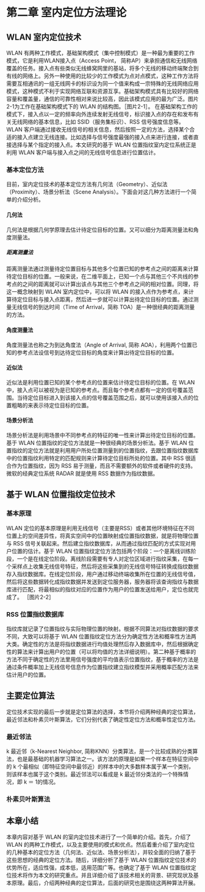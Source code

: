 # 第二章 室内定位方法理论
## WLAN 室内定位技术
WLAN 有两种工作模式，基础架构模式（集中控制模式）是一种最为重要的工作模式，它是利用WLAN接入点（Access Point， 简称AP）来承担通信和无线网络覆盖的任务。接入点有些类似无线蜂窝网里的基站，将多个无线的移动终端聚合到有线的网络上。另外一种使用的比较少的工作模式为点对点模式，这种工作方法将需要互相通讯的一组无线网卡的标识设为同一个值来构成一宗特殊的无线网络应用模式，这种模式不利于实现网络互联和资源互享。基础架构模式具有比较好的网络容量和覆盖量，通信的可靠性相对来说比较高，因此该模式应用的最为广泛。图片2-1为工作在基础架构模式下的 WLAN 的结构图。［图片2-1］。
在基础架构工作的模式下，接入点以一定的频率向外连续发射无线信号，标识接入点的存在和发布有关无线网络的基本信息，比如 SSID（服务集标识）、RSS 信号强度信息等。WLAN 客户端通过接收无线信号的相关信息，然后按照一定的方法，选择某个合适的接入点建立无线连接。比如选择与信号强度最强的接入点来进行连接，或者直接选择与某个指定的接入点。本文研究的基于 WLAN 位置指纹室内定位系统正是利用 WLAN 客户端与接入点之间的无线信号信息进行位置估计。

### 基本定位方法
目前，室内定位技术的基本定位方法有几何法（Geometry）、近似法（Proximity）、场景分析法（Scene Analysis）。下面会对这几种方法进行一个简单的介绍分析。

#### 几何法
几何法是根据几何学原理去估计待定位目标的位置。又可以细分为距离测量法和角度测量法。

##### 距离测量法
  距离测量法通过测量待定位置目标与其他多个位置已知的参考点之间的距离来计算待定位目标的位置。一般来说，在二维平面上，已知一个点与其他三个不共线的参考点的之间的距离就可以计算出该点与其他三个参考点之间的相对位置。同理，将这一概念映射到 WLAN 室内定位中，可以将 WLAN 的接入点作为参考点，来计算待定位目标与接入点距离，然后进一步就可以计算出待定位目标的位置。通过测量无线信号的到达时间（Time of Arrival，简称 TOA）是一种很经典的距离测量的方法。
#### 角度测量法
角度测量法也称之为到达角度法（Angle of Arrival, 简称 AOA），利用两个位置已知的参考点法设信号到达待定位目标的角度来计算出待定位目标的位置。

#### 近似法
近似法是利用位置已知的某个参考点的位置来估计待定位目标的位置。在 WLAN 中，接入点可以被视为是已知的参考点。而且每个参考点都有一定的信号覆盖范围。当待定位目标进入到该接入点的信号覆盖范围之后，就可以使用该接入点的位置粗略的来表示待定位目标的位置。

#### 场景分析法
场景分析法是利用场景中不同参考点的特征的唯一性来计算出待定位目标的位置。基于 WLAN 位置指纹的定位方法就是一种很经典的场景分析法。基于 WLAN 位置指纹的定位方法就是利用用户所处位置测量到的位置指纹，去跟位置指纹数据库中的位置指纹利用特定的匹配规则来计算待定位目标所处的位置。其中 RSS 很适合作为位置指纹，因为 RSS 易于测量，而且不需要额外的软件或者硬件的支持。微软的经典定位系统 RADAR 就是使用 RSS 数据作为指纹数据。


## 基于 WLAN 位置指纹定位技术

### 基本原理
WLAN 定位的基本原理是利用无线信号（主要是RSS）或者其他环境特征在不同位置上的空间差异性，将真实空间中的位置映射成位置指纹数据，就是将物理位置与 RSS 信号关联起来。然后建立指纹数据库，从而通过指纹匹配的方式实现对用户位置的估计。基于 WLAN 位置指纹定位方法包括两个阶段：一个是离线训练阶段，一个是在线定位阶段。离线阶段需要有专人对定位区域进行指纹采集，在每一个采样点上收集无线信号特征，然后将这些采集到的无线信号特征转换成指纹数据存入指纹数据库。在线定位阶段，用户通过移动终端收集所在位置的无线信号值，然后将这些数据转化成指纹数据并发送到定位服务器，服务器将该查询指纹与数据库进行匹配，将最相似的指纹对应的位置作为用户的位置发送给用户，定位也就完成了。
［图片2-2］

### RSS 位置指纹数据库
指纹库就记录了位置指纹与实际物理位置的映射。根据不同算法对指纹数据的要求不同，大致可以将基于 WLAN 位置指纹定位方法分为确定性方法和概率性方法两大类。确定性的方法是将指纹数据进行均值处理然后存入数据库中，然后根据确定性的算法来计算出用户的位置（可以将均值的方法详细说明）。第二种基于概率的方法不同于确定性的方法里用信号强度的平均值表示位置指纹，基于概率的方法是通过条件概率加上无线信号信息作为位置指纹建立指纹模型并采用概率匹配方法来估计用户的位置。

## 主要定位算法
定位技术实现的最后一步就是定位算法的选择，本节将介绍两种经典的定位算法，最近邻法和朴素贝叶斯算法，它们分别代表了确定性定位方法和概率性定位方法。

### 最近邻法
k 最近邻（k-Nearest Neighbor, 简称KNN）分类算法，是一个比较成熟的分类算法，也是最基础的机器学习算法之一。该方法的原理是如果一个样本在特征空间中的 k 个最相似（即特征空间中最邻近）的样本中的大多数样本属于某一个类别，则该样本也属于这个类别。最近邻法可以看成是 k 最近邻分类法的一个特殊情况，即 k ＝ 1的情况。

### 朴素贝叶斯算法


## 本章小结
本章内容对基于 WLAN 的室内定位技术进行了一个简单的介绍。首先，介绍了 WLAN 的两种工作模式，以及主要使用的模式和优点。然后着重介绍了室内定位的几种基本的定位方法（几何法、近似法、场景分析法），并较全面的归纳了基于这些思想的经典的定位方法。随后，详细分析了基于 WLAN 位置指纹定位技术的优势所在，适应性强，成本低，适用范围广等。也确定了基于 WLAN 位置指纹定位技术将作为本文的研究重点。并且详细介绍了该技术相关的背景、研究现状及基本原理。最后，介绍两种经典的定位算法，后面的研究也是围绕这两种算法开展。
